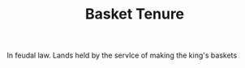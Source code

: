 ---
title: Basket Tenure
letter: B
permalink: "/definitions/bld-basket-tenure.html"
body: In feudal law. Lands held by the servlce of making the king's baskets
published_at: '2018-07-07'
source: Black's Law Dictionary 2nd Ed (1910)
layout: post
---